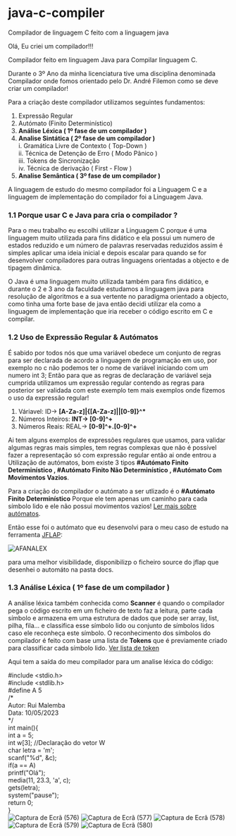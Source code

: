 # java-c-compiler
Compilador de linguagem C feito com a linguagem java

Olá, Eu criei um compilador!!!

Compilador feito em linguagem Java para Compilar linguagem C.

Durante o 3º Ano da minha licenciatura tive uma disciplina denominada Compilador onde fomos orientado pelo Dr. André Filemon como se deve criar um compilador!

Para a criação deste compilador utilizamos seguintes fundamentos:

 1. Expressão Regular
 2. Autómato (Finito Determinístico)
 3. <b>Análise Léxica ( 1º fase de um compilador )</b>
 4. <b>Analise Sintática ( 2º fase de um compilador )</b><br/>
      i. Gramática Livre de Contexto ( Top-Down )<br/>
     ii. Técnica de Detenção de Erro ( Modo Pânico )<br/>
    iii. Tokens de Sincronização<br/>
     iv. Técnica de derivação ( First - Flow )
 5. <b>Analise Semântica ( 3º fase de um compilador )</b>

A linguagem de estudo do mesmo compilador foi a Linguagem C e a linguagem de implementação do compilador foi a Linguagem Java.

<h3>1.1 Porque usar C e Java para cria o compilador ?</h3>

Para o meu trabalho eu escolhi utilizar a Linguagem C porque é uma linguagem muito utilizada para fins didático e ela possui um numero de estados reduzido e um número de palavras reservadas reduzidos assim é simples aplicar uma ideia inicial e depois escalar para quando se for desenvolver compiladores para outras linguagens orientadas a objecto e de tipagem dinâmica.

O Java é uma linguagem muito utilizada também para fins didático, e durante o 2 e 3 ano da faculdade estudamos a linguagem java para resolução de algoritmos e a sua vertente no paradigma orientado a objecto, como tinha uma forte base de java então decidi utilizar ela como a linguagem de implementação que iria receber o código escrito em C e compilar.

<h3>1.2 Uso de Expressão Regular & Autómatos</h3>

É sabido por todos nós que uma variável obedece um conjunto de regras para ser declarada de acordo a linguagem de programação em uso, por exemplo no c não podemos ter o nome de variável iniciando com um numero int 3; Então para que as regras de declaração de variável seja cumprida utilizamos um expressão regular contendo as regras para posterior ser validada com este exemplo tem mais exemplos onde fizemos o uso da expressão regular!

 1. Váriavel: ID-> <b>[A-Za-z]|{[A-Za-z]||[0-9]}^*</b></b>
 2. Números Inteiros: <b>INT-> [0-9]^+</b></b>
 3. Números Reais: REAL-> <b>[0-9]^+.[0-9]^+</b></b>

Ai tem alguns exemplos de expressões regulares que usamos, para validar algumas regras mais simples, tem regras complexas que não é possível fazer a representação só com expressão regular então ai onde entrou a Utilização de autómatos, bom existe 3 tipos <b>#Autómato Finito Determinístico , #Autómato Finito Não Determinístico , #Autómato Com Movimentos Vazios</b>.

Para a criação do compilador o autómato a ser utlizado é o <b>#Autómato Finito Determinístico</b> Porque ele tem apenas um caminho para cada símbolo lido e ele não possui movimentos vazios! <a href="https://pt.wikipedia.org/wiki/M%C3%A1quina_de_estados_finitos_n%C3%A3o_determin%C3%ADstica">Ler mais sobre autómatos</a>.

Então esse foi o autómato que eu desenvolvi para o meu caso de estudo na ferramenta <a href="https://www.jflap.org/">JFLAP</a>:

![AFANALEX](https://github.com/RuiYuriAfricano/java-c-compiler/assets/95936638/0fab781e-d0aa-40ff-a561-2a2e5322bdcb)

para uma melhor visibilidade, disponibilizp o ficheiro source do jflap que desenhei o automáto na pasta docs.

<h3>1.3 Análise Léxica ( 1º fase de um compilador )</h3>

A análise léxica também conhecida como <b>Scanner</b> é quando o compilador pega o código escrito em um ficheiro de texto faz a leitura, parte cada símbolo e armazena em uma estrutura de dados que pode ser array, list, pilha, fila... e classifica esse símbolo lido ou conjunto de símbolos lidos caso ele reconheça este símbolo. O reconhecimento dos símbolos do compilador é feito com base uma lista de <b>Tokens</b> que é previamente criado para classificar cada símbolo lido. <a href="https://github.com/RuiYuriAfricano/java-c-compiler/blob/main/src/entidades/Token.java"> Ver lista de token </a>

Aqui tem a saída do meu compilador para um analise léxica do código:

#include <stdio.h><br/>
#include <stdlib.h><br/>
#define A 5<br/>
/*<br/>
Autor: Rui Malemba<br/>
Data: 10/05/2023 <br/>
*/<br/>
int main(){<br/>
	int a = 5;<br/>
	int w[3]; //Declaração do vetor W<br/>
	char letra = 'm';<br/>
	scanf("%d", &c);<br/>
	if(a == A)<br/>
		printf("Olá");<br/>
	media(11, 23.3, 'a', c);<br/>
	gets(letra);<br/>
	system("pause");<br/>
	return 0;<br/>
}<br/>
![Captura de Ecrã (576)](https://github.com/RuiYuriAfricano/java-c-compiler/assets/95936638/18c2b764-42f0-4d8f-8213-802c75121052)
![Captura de Ecrã (577)](https://github.com/RuiYuriAfricano/java-c-compiler/assets/95936638/5e81c84b-9b98-4061-a661-10187306f640)
![Captura de Ecrã (578)](https://github.com/RuiYuriAfricano/java-c-compiler/assets/95936638/8c7cf201-beb0-4254-9134-3dfd1d1290d5)
![Captura de Ecrã (579)](https://github.com/RuiYuriAfricano/java-c-compiler/assets/95936638/741038d9-b502-4cb6-854b-33a5edef8c19)
![Captura de Ecrã (580)](https://github.com/RuiYuriAfricano/java-c-compiler/assets/95936638/38a7094b-4ab4-40e9-89de-c03a066a960d)





